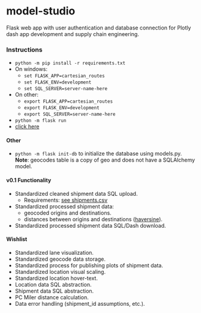 # model-studio
Flask web app with user authentication and database connection for Plotly dash app development and supply chain engineering.

### Instructions
- ```python -m pip install -r requirements.txt```
- On windows:
  - ```set FLASK_APP=cartesian_routes```
  - ```set FLASK_ENV=development```
  - ```set SQL_SERVER=server-name-here```
- On other:
  - ```export FLASK_APP=cartesian_routes```
  - ```export FLASK_ENV=development```
  - ```export SQL_SERVER=server-name-here```
- ```python -m flask run```
- [click here](http://127.0.0.1:5000/routes/)

#### Other
- ```python -m flask init-db``` to initialize the database using models.py. **Note**: geocodes table is a copy of geo and does not have a SQLAlchemy model.


#### v0.1 Functionality
- Standardized cleaned shipment data SQL upload.
  - Requirements: [see shipments.csv](https://github.com/christopherpryer/model-studio/blob/master/model_studio/static/shipments.csv)
- Standardized processed shipment data:
  - geocoded origins and destinations.
  - distances between origins and destinations ([haversine](https://en.wikipedia.org/wiki/Haversine_formula)).
 - Standardized processed shipment data SQL/Dash download.

 #### Wishlist
- Standardized lane visualization.
- Standardized geocode data storage.
- Standardized process for publishing plots of shipment data.
- Standardized location visual scaling.
- Standardized location hover-text.
- Location data SQL abstraction.
- Shipment data SQL abstraction.
- PC Miler distance calculation.
- Data error handling (shipment_id assumptions, etc.).
